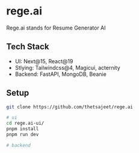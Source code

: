 # rege.ai

Rege.ai stands for Resume Generator AI

## Tech Stack

- UI: Next@15, React@19
- Stlying: Tailwindcss@4, Magicui, acternity
- Backend: FastAPI, MongoDB, Beanie

## Setup

```bash
git clone https://github.com/thetsajeet/rege.ai

# ui
cd rege.ai-ui/
pnpm install
pnpm run dev

# backend
```
